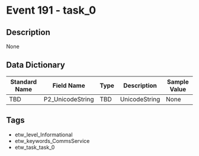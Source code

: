 # Event 191 - task_0

## Description
None

## Data Dictionary
|Standard Name|Field Name|Type|Description|Sample Value|
|---|---|---|---|---|
|TBD|P2_UnicodeString|TBD|UnicodeString|None|None|

## Tags
* etw_level_Informational
* etw_keywords_CommsService
* etw_task_task_0